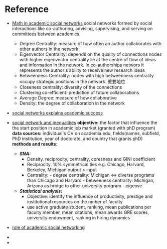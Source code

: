 # Reference 

 - [Math in academic social networks](https://www.researchgate.net/publication/284765879_The_Mathematics_of_Social_Network_Analysis_Metrics_for_Academic_Social_Networks/link/5b8cdc1fa6fdcc5f8b7a4fbe/download)
	social networks formed by social interactions like co-authoring, advising, supervising, and serving on committees between academics; 

	 - Degree Centrality: measure of how often an author collaborates with other authors in the network. 
	 - Eigenvector Centrality: depends on the quality of connections nodes with higher eigenvector centrality lie at the centre of flow of ideas and information in the network.
	 In co-authorships networs it represents the author's ability to receive new research ideas
	 -  Betweenness Centrality: nodes with high betweenness centrality occupy strategic positions in the network. 重要地位
	 - Closeness centrality: diversity of the connections
	 - Clustering co-efficient: prediction of future collaborations
	 - Average Degree: measure of how collaborative 
	 - Density: the degree of collaboration in the network  



 - [social networks explains academic success](https://www.pnas.org/content/pnas/116/3/792.full.pdf)
 
 
 - [social network and inequalities](https://anthrosource.onlinelibrary.wiley.com/doi/pdf/10.1111/aman.13158)
 **objective:** the factor that influence the the start position in academic job market (granted with phD program)
 **data sources:** individual's CV on academia.edu, fields(names, subfield, PhD institution, year of doctorate, and country that grants phD)
 **methods and results**: 
	 - ***SNA:*** 
		 - Density. reciprocity, centrality, coresness and GINI coefficient 
		 - Reciprocity: 10% symmetrical ties e.g. Chicago, Harvard, Berkeley, Michigan output > input
		 - Centrality: 
				 - degree centrality: Michigan <=> diverse programs than Chicago and Harvard
				 - betweeness centrality: Michigan, Arizona as bridge to other university program 
				 - eigenve
	 - ***Statistical analysis:*** 
		 - Objective: identify the influence of productivity, prestige and institutional resources on the nmber of faculty  
		 - use active graduate student, ranking, mean publications per faculty member, mean citations, mean awards GRE scores, university endowment, ranking in hiring dynamics

 
 
 
 

	
 - [role of academic social networking](https://www.researchgate.net/publication/267642307_Academics_and_their_online_networks_Exploring_the_role_of_academic_social_networking_sites)
 - 
 - 

<!--stackedit_data:
eyJoaXN0b3J5IjpbODk0MjA4OTA5LDE3MjAwOTE1NjQsLTIwNz
Y5NTIxNjMsLTEzNjUxNTQ3NzcsLTIwNTQ0Njc3NiwtMzI2NTg1
Nzg0LDExMTQ1OTMwODUsLTQzMTczNTYyMSwxMzk0NTY4NzExLD
k1NDQxNjEyNywtMjAzMjU4ODI1NiwtMjU3MzgzMywtNzk5MzYz
MDk4LC0xNjcyNTE0NzQsMTkwNzcxMzM1NywzNzc3MDY3NzBdfQ
==
-->